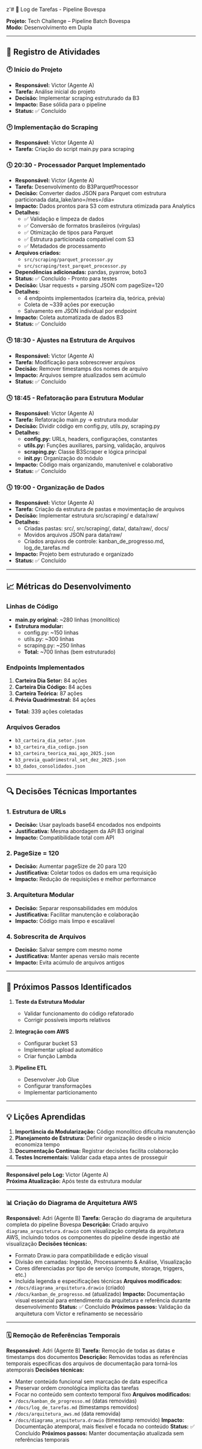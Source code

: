 z'# 📝 Log de Tarefas - Pipeline Bovespa

**Projeto:** Tech Challenge – Pipeline Batch Bovespa  
**Modo:** Desenvolvimento em Dupla  

---

## 📅 **Registro de Atividades**

### 🕐 **Início do Projeto**
- **Responsável:** Victor (Agente A)
- **Tarefa:** Análise inicial do projeto
- **Decisão:** Implementar scraping estruturado da B3
- **Impacto:** Base sólida para o pipeline
- **Status:** ✅ Concluído

### 🕑 **Implementação do Scraping**
- **Responsável:** Victor (Agente A)
- **Tarefa:** Criação do script main.py para scraping

### 🕔 **20:30 - Processador Parquet Implementado**
- **Responsável:** Victor (Agente A)
- **Tarefa:** Desenvolvimento do B3ParquetProcessor
- **Decisão:** Converter dados JSON para Parquet com estrutura particionada data_lake/ano=/mes=/dia=
- **Impacto:** Dados prontos para S3 com estrutura otimizada para Analytics
- **Detalhes:**
  - ✅ Validação e limpeza de dados
  - ✅ Conversão de formatos brasileiros (vírgulas)
  - ✅ Otimização de tipos para Parquet
  - ✅ Estrutura particionada compatível com S3
  - ✅ Metadados de processamento
- **Arquivos criados:**
  - `src/scraping/parquet_processor.py`
  - `src/scraping/test_parquet_processor.py`
- **Dependências adicionadas:** pandas, pyarrow, boto3
- **Status:** ✅ Concluído - Pronto para testes
- **Decisão:** Usar requests + parsing JSON com pageSize=120
- **Detalhes:**
  - 4 endpoints implementados (carteira dia, teórica, prévia)
  - Coleta de ~339 ações por execução
  - Salvamento em JSON individual por endpoint
- **Impacto:** Coleta automatizada de dados B3
- **Status:** ✅ Concluído

### 🕒 **18:30 - Ajustes na Estrutura de Arquivos**
- **Responsável:** Victor (Agente A)
- **Tarefa:** Modificação para sobrescrever arquivos
- **Decisão:** Remover timestamps dos nomes de arquivo
- **Impacto:** Arquivos sempre atualizados sem acúmulo
- **Status:** ✅ Concluído

### 🕓 **18:45 - Refatoração para Estrutura Modular**
- **Responsável:** Victor (Agente A)
- **Tarefa:** Refatoração main.py → estrutura modular
- **Decisão:** Dividir código em config.py, utils.py, scraping.py
- **Detalhes:**
  - **config.py:** URLs, headers, configurações, constantes
  - **utils.py:** Funções auxiliares, parsing, validação, arquivos
  - **scraping.py:** Classe B3Scraper e lógica principal
  - **__init__.py:** Organização do módulo
- **Impacto:** Código mais organizando, manutenível e colaborativo
- **Status:** ✅ Concluído

### 🕔 **19:00 - Organização de Dados**
- **Responsável:** Victor (Agente A)
- **Tarefa:** Criação da estrutura de pastas e movimentação de arquivos
- **Decisão:** Implementar estrutura src/scraping/ e data/raw/
- **Detalhes:**
  - Criadas pastas: src/, src/scraping/, data/, data/raw/, docs/
  - Movidos arquivos JSON para data/raw/
  - Criados arquivos de controle: kanban_de_progresso.md, log_de_tarefas.md
- **Impacto:** Projeto bem estruturado e organizado
- **Status:** ✅ Concluído

---

## 📈 **Métricas do Desenvolvimento**

### **Linhas de Código**
- **main.py original:** ~280 linhas (monolítico)
- **Estrutura modular:**
  - config.py: ~150 linhas
  - utils.py: ~300 linhas
  - scraping.py: ~250 linhas
  - **Total:** ~700 linhas (bem estruturado)

### **Endpoints Implementados**
1. **Carteira Dia Setor:** 84 ações
2. **Carteira Dia Código:** 84 ações  
3. **Carteira Teórica:** 87 ações
4. **Prévia Quadrimestral:** 84 ações
- **Total:** 339 ações coletadas

### **Arquivos Gerados**
- `b3_carteira_dia_setor.json`
- `b3_carteira_dia_codigo.json`
- `b3_carteira_teorica_mai_ago_2025.json`
- `b3_previa_quadrimestral_set_dez_2025.json`
- `b3_dados_consolidados.json`

---

## 🔍 **Decisões Técnicas Importantes**

### **1. Estrutura de URLs**
- **Decisão:** Usar payloads base64 encodados nos endpoints
- **Justificativa:** Mesma abordagem da API B3 original
- **Impacto:** Compatibilidade total com API

### **2. PageSize = 120**
- **Decisão:** Aumentar pageSize de 20 para 120
- **Justificativa:** Coletar todos os dados em uma requisição
- **Impacto:** Redução de requisições e melhor performance

### **3. Arquitetura Modular**
- **Decisão:** Separar responsabilidades em módulos
- **Justificativa:** Facilitar manutenção e colaboração
- **Impacto:** Código mais limpo e escalável

### **4. Sobrescrita de Arquivos**
- **Decisão:** Salvar sempre com mesmo nome
- **Justificativa:** Manter apenas versão mais recente
- **Impacto:** Evita acúmulo de arquivos antigos

---

## 🎯 **Próximos Passos Identificados**

1. **Teste da Estrutura Modular**
   - Validar funcionamento do código refatorado
   - Corrigir possíveis imports relativos

2. **Integração com AWS**
   - Configurar bucket S3
   - Implementar upload automático
   - Criar função Lambda

3. **Pipeline ETL**
   - Desenvolver Job Glue
   - Configurar transformações
   - Implementar particionamento

---

## 💡 **Lições Aprendidas**

1. **Importância da Modularização:** Código monolítico dificulta manutenção
2. **Planejamento de Estrutura:** Definir organização desde o início economiza tempo
3. **Documentação Contínua:** Registrar decisões facilita colaboração
4. **Testes Incrementais:** Validar cada etapa antes de prosseguir

---

**Responsável pelo Log:** Victor (Agente A)  
**Próxima Atualização:** Após teste da estrutura modular

---

### 📊 **Criação do Diagrama de Arquitetura AWS**
**Responsável:** Adri (Agente B)
**Tarefa:** Geração do diagrama de arquitetura completa do pipeline Bovespa
**Descrição:** Criado arquivo `diagrama_arquitetura.drawio` com visualização completa da arquitetura AWS, incluindo todos os componentes do pipeline desde ingestão até visualização
**Decisões técnicas:** 
- Formato Draw.io para compatibilidade e edição visual
- Divisão em camadas: Ingestão, Processamento & Análise, Visualização
- Cores diferenciadas por tipo de serviço (compute, storage, triggers, etc.)
- Incluída legenda e especificações técnicas
**Arquivos modificados:** 
- `/docs/diagrama_arquitetura.drawio` (criado)
- `/docs/kanban_de_progresso.md` (atualizado)
**Impacto:** Documentação visual essencial para entendimento da arquitetura e referência durante desenvolvimento
**Status:** ✅ Concluído
**Próximos passos:** Validação da arquitetura com Victor e refinamento se necessário

---

### 🗓️ **Remoção de Referências Temporais**
**Responsável:** Adri (Agente B)
**Tarefa:** Remoção de todas as datas e timestamps dos documentos
**Descrição:** Removidas todas as referências temporais específicas dos arquivos de documentação para torná-los atemporais
**Decisões técnicas:** 
- Manter conteúdo funcional sem marcação de data específica
- Preservar ordem cronológica implícita das tarefas
- Focar no conteúdo sem contexto temporal fixo
**Arquivos modificados:** 
- `/docs/kanban_de_progresso.md` (datas removidas)
- `/docs/log_de_tarefas.md` (timestamps removidos)
- `/docs/arquitetura_aws.md` (data removida)
- `/docs/diagrama_arquitetura.drawio` (timestamp removido)
**Impacto:** Documentação atemporal, mais flexível e focada no conteúdo
**Status:** ✅ Concluído
**Próximos passos:** Manter documentação atualizada sem referências temporais
